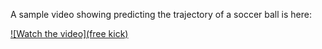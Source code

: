 A sample video showing predicting the trajectory of a soccer ball is here:

[![Watch the video](free kick)](https://github.com/zcheng10/pdl/blob/main/test/ext_clip_0_boxed.mp4)
